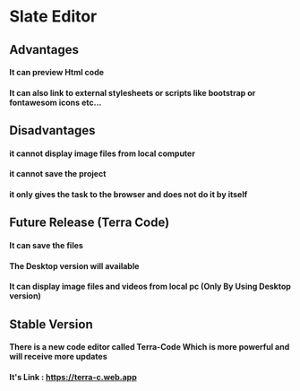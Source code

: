 # Slate Editor


## Advantages

  #### It can preview Html code
  #### It can also link to external stylesheets or scripts like bootstrap or fontawesom icons etc...
  
## Disadvantages
  #### it cannot display image files from local computer
  #### it cannot save the project
  #### it only gives the task to the browser and does not do it by itself
  
## Future Release (Terra Code)
  
   #### It can save the files
   #### The Desktop version will available
   #### It can display image files and videos from local pc (Only By Using Desktop version)

## Stable Version
   
   #### There is a new code editor called Terra-Code Which is more powerful and will receive more updates
   #### It's Link : https://terra-c.web.app
